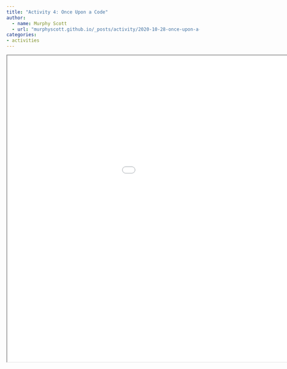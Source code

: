 ```yaml
---
title: "Activity 4: Once Upon a Code"
author:
  - name: Murphy Scott
  - url: "murphyscott.github.io/_posts/activity/2020-10-28-once-upon-a-code.md"
categories:
- activities
---
```


<iframe src="/2020-10-21-tracery.html" height="800" width="1200" title="Story Time"></iframe>
